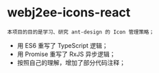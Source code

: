 
# webj2ee-icons-react

~~~
本项目的目的是学习、研究 ant-design 的 Icon 管理策略； 
~~~

* 用 ES6 重写了 TypeScript 逻辑；
* 用 Promise 重写了 RxJS 异步逻辑；
* 按照自己的理解，增加了部分代码注释；

